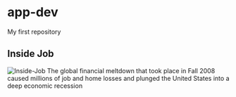 # app-dev
My first repository
## Inside Job
![Inside-Job](https://userimage.githubercontent.com/originals/10/db/2a/10db2aba07703ad0461291eb3fc0c744.jpg)
The global financial meltdown that took place in Fall 2008 caused millions of job and home losses and plunged the United States into a deep economic recession
